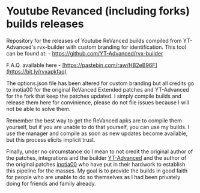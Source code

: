 # Youtube Revanced (including forks) builds releases
Repository for the releases of Youtube ReVanced builds compiled from YT-Advanced's rvx-builder with custom branding for identification. This tool can be found at: - https://github.com/YT-Advanced/rvx-builder

F.A.Q. available here - [https://pastebin.com/raw/HB2eB96F](https://bit,ly/rvxapkfaq)

The options.json file has been altered for custom branding but all credits go to inotia00 for the original ReVanced Extended patches and YT-Advanced for the fork that keep the patches updated. I simply compile builds and release them here for convinience, please do not file issues because I will not be able to solve them.

Remember the best way to get the ReVanced apks are to compile them yourself, but if you are unable to do that yourself, you can use my builds. I use the manager and compile as soon as new updates become available, but this process elicits implicit trust. 

Finally, under no circumstance do I mean to not credit the original author of the patches, integrations and the builder [YT-Advanced](https://github.com/YT-Advanced) and the author of the original patches [inotia00](https://github.com/inotia00) who have put in their hardwork to establish this pipeline for the masses. My goal is to provide the builds in good faith for people who are unable to do so themselves as I had been privately doing for friends and family already.

